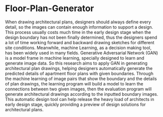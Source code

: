 # Floor-Plan-Generator
When drawing architectural plans, designers
should always define every detail, so the images
can contain enough information to support a design.
This process usually costs much time in the
early design stage when the design boundary has
not been finally determined, thus the designers
spend a lot of time working forward and backward
drawing sketches for different site conditions.
Meanwhile, machine Learning, as a decision
making tool, has been widely used in many
fields. Generative Adversarial Network (GAN) is
a model frame in machine learning, specially designed
to learn and generate image data. So this
research aims to apply GAN in generating architectural
plan drawings, helping designers automatically
generate the predicted details of apartment
floor plans with given boundaries. Through
the machine learning of image pairs that show
the boundary and the details of plan drawings,
the learning program will build a model to learn
the connections between two given images, then
the evaluation program will generate architectural
drawings according to the inputted boundary
images. This automatic design tool can help
release the heavy load of architects in early design
stage, quickly providing a preview of design
solutions for architectural plans.
